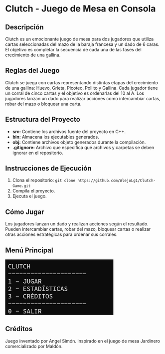 # Clutch - Juego de Mesa en Consola

## Descripción
Clutch es un emocionante juego de mesa para dos jugadores que utiliza cartas seleccionadas del mazo de la baraja francesa y un dado de 6 caras. El objetivo es completar la secuencia de cada una de las fases del crecimiento de una gallina.

## Reglas del Juego
Clutch se juega con cartas representando distintas etapas del crecimiento de una gallina: Huevo, Grieta, Picoteo, Pollito y Gallina. Cada jugador tiene un corral de cinco cartas y el objetivo es ordenarlas del 10 al A. Los jugadores lanzan un dado para realizar acciones como intercambiar cartas, robar del mazo o bloquear una carta.

## Estructura del Proyecto
* **src:** Contiene los archivos fuente del proyecto en C++.
* **bin:** Almacena los ejecutables generados.
* **obj:** Contiene archivos objeto generados durante la compilación.
* **.gitignore:** Archivo que especifica qué archivos y carpetas se deben ignorar en el repositorio.

## Instrucciones de Ejecución
1. Clona el repositorio: `git clone https://github.com/AlejoLg1/Clutch-Game.git`
2. Compila el proyecto.
3. Ejecuta el juego.

## Cómo Jugar
Los jugadores lanzan un dado y realizan acciones según el resultado. Pueden intercambiar cartas, robar del mazo, bloquear cartas o realizar otras acciones estratégicas para ordenar sus corrales.

## Menú Principal
![Menu Principal](images/menu_principal.png)


## Créditos
Juego inventado por Angel Simón. Inspirado en el juego de mesa Jardinero comercializado por Maldón.
